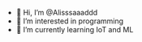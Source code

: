 - 👋 Hi, I’m @Alisssaaaddd
- 👀 I’m interested in programming
- 🌱 I’m currently learning IoT and ML

<!---
Alisssaaaddd/Alisssaaaddd is a ✨ special ✨ repository because its `README.md` (this file) appears on your GitHub profile.
You can click the Preview link to take a look at your changes.
--->
